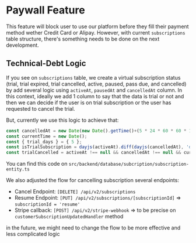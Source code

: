 # Paywall Feature

This feature will block user to use our platform before they fill their payment method wether Credit Card or Alipay. However, with current `subscriptions` table structure, there's something needs to be done on the next development.

## Technical-Debt Logic

If you see on `subscriptions` table, we create a virtual subscription status (trial, trial expired, trial cancelled, active, paused, pass due, and cancelled) by add several logic using `activeAt`, `pausedAt` and `cancelledAt` column. In this context, ideally we add 1 column to say that the data is trial or not and then we can decide if the user is on trial subscription or the user has requested to cancel the trial.

But, currently we use this logic to achieve that:

```typescript
const cancelledAt = new Date(new Date().getTime()+(5 * 24 * 60 * 60 * 1000)) // 5 days ahead
const currentTime = new Date();
const { trial_days } = { 5 };
const isTrialSubscription = dayjs(activeAt).diff(dayjs(cancelledAt), 'day') <= +trial_days;
const trialCancelled = activeAt !== null && cancelledAt !== null && currentTime < cancelledAt && isTrialSubscription
```

You can find this code on `src/backend/database/subcription/subscription-entity.ts`

We also adjusted the flow for cancelling subscription several endpoints:

- Cancel Endpoint: `[DELETE] /api/v2/subscriptions`
- Resume Endpoint: `[PUT] /api/v2/subscriptions/[subscriptionId]` => `subscriptionId = 'resume'`
- Stripe callback: `[POST] /api/v2/stripe-webhook` => to be precise on `customerSubscriptionUpdatedHandler` method

in the future, we might need to change the flow to be more effective and less complicated logic
